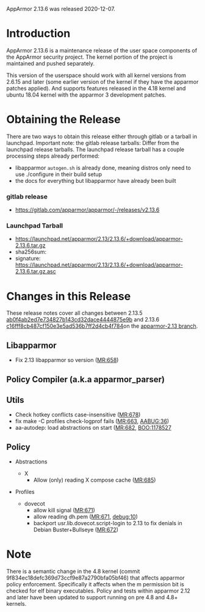 AppArmor 2.13.6 was released 2020-12-07.

# Introduction

AppArmor 2.13.6 is a maintenance release of the user space components
of the AppArmor security project. The kernel portion of the project
is maintained and pushed separately.

This version of the userspace should work with all kernel versions from
2.6.15 and later (some earlier version of the kernel if they have the
apparmor patches applied). And supports features released in the 4.18
kernel and ubuntu 18.04 kernel with the apparmor 3 development patches.

# Obtaining the Release

There are two ways to obtain this release either through gitlab or a tarball in launchpad. Important note: the gitlab release tarballs: Differ from the launchpad release tarballs. The launchpad release tarball has a couple processing steps already performed:
  - libapparmor ```autogen.sh``` is already done, meaning distros only need to use ./configure in their build setup
  - the docs for everything but libapparmor have already been built

### gitlab release
- https://gitlab.com/apparmor/apparmor/-/releases/v2.13.6

### Launchpad Tarball
-   <https://launchpad.net/apparmor/2.13/2.13.6/+download/apparmor-2.13.6.tar.gz>
-   sha256sum: 
-   signature: <https://launchpad.net/apparmor/2.13/2.13.6/+download/apparmor-2.13.6.tar.gz.asc>

# Changes in this Release

These release notes cover all changes between 2.13.5 [ab0f4ab2ed7e734827b143cd32dace4444875e9b](https://gitlab.com/apparmor/apparmor/-/commitab0f4ab2ed7e734827b143cd32dace4444875e9b) and 2.13.6 [c16fff8cb487cf150e3e5ad536b7ff2d4cb4f784](https://gitlab.com/apparmor/apparmor/-/commitc16fff8cb487cf150e3e5ad536b7ff2d4cb4f784)on the [apparmor-2.13 branch](https://gitlab.com/apparmor/apparmor/tree/apparmor-2.13).


## Libapparmor
- Fix 2.13 libapparmor so version ([MR:658](https://gitlab.com/apparmor/apparmor/-/merge_requests/658))

## Policy Compiler (a.k.a apparmor\_parser)

## Utils
- Check hotkey conflicts case-insensitive ([MR:678](https://gitlab.com/apparmor/apparmor/-/merge_requests/678))
- fix make -C profiles check-logprof fails ([MR:663](https://gitlab.com/apparmor/apparmor/-/merge_requests/663), [AABUG:36](https://gitlab.com/apparmor/apparmor/-/issues/36))
-  aa-autodep: load abstractions on start ([MR:682](https://gitlab.com/apparmor/apparmor/-/merge_requests/682), [BOO:1178527](https://bugzilla.opensuse.org/show_bug.cgi?id=1178527)

## Policy

- Abstractions
  - X
    - Allow (only) reading X compose cache ([MR:685](https://gitlab.com/apparmor/apparmor/-/merge_requests/685))

- Profiles
  - dovecot
    - allow kill signal ([MR:671](https://gitlab.com/apparmor/apparmor/-/merge_requests/671))
    - allow reading dh.pem ([MR:671](https://gitlab.com/apparmor/apparmor/-/merge_requests/671), [debug:10](https://bugs.debian.org/10))
    - backport usr.lib.dovecot.script-login to 2.13 to fix denials in Debian Buster+Bullseye ([MR:672](https://gitlab.com/apparmor/apparmor/-/merge_requests/672))


# Note

There is a semantic change in the 4.8 kernel (commit
9f834ec18defc369d73ccf9e87a2790bfa05bf46) that affects apparmor policy
enforcement. Specifically it affects when the m permission bit is
checked for elf binary executables. Policy and tests within apparmor
2.12 and later have been updated to support running on pre 4.8 and 4.8+ kernels.



